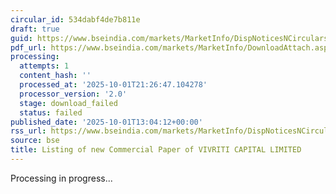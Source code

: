 ```yaml
---
circular_id: 534dabf4de7b811e
draft: true
guid: https://www.bseindia.com/markets/MarketInfo/DispNoticesNCirculars.aspx?Noticeid={9370D468-9815-49BD-BEE4-74A8932D4F39}&noticeno=20251001-65&dt=10/01/2025&icount=65&totcount=83&flag=0
pdf_url: https://www.bseindia.com/markets/MarketInfo/DownloadAttach.aspx?id=20251001-65&attachedId=
processing:
  attempts: 1
  content_hash: ''
  processed_at: '2025-10-01T21:26:47.104278'
  processor_version: '2.0'
  stage: download_failed
  status: failed
published_date: '2025-10-01T13:04:12+00:00'
rss_url: https://www.bseindia.com/markets/MarketInfo/DispNoticesNCirculars.aspx?Noticeid={9370D468-9815-49BD-BEE4-74A8932D4F39}&noticeno=20251001-65&dt=10/01/2025&icount=65&totcount=83&flag=0
source: bse
title: Listing of new Commercial Paper of VIVRITI CAPITAL LIMITED
---
```


Processing in progress...